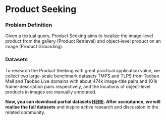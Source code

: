 # Product Seeking
### Problem Definition
Given a textual query, Product Seeking aims to localize the image-level product from the gallery (Product Retrieval) and object-level product on an image (Product Grounding).

### Datasets
To research the Product Seeking with great practical application value, we collect two large-scale benchmark datasets TMPS and TLPS from Taobao Mall and Taobao Live domains with about 474k image-title pairs and 101k frame-description pairs respectively, and the locations of object-level products in images are manually annotated. 

**Now, you can download partial datasets [HERE](). After acceptance, we will realise the full datasets** and inspire active research and discussion in the related community.
